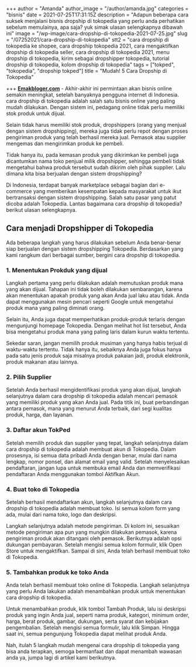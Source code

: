 +++
author = "Amanda"
author_image = "/author/amanda.jpg"
categories = "bisnis"
date = 2021-07-25T17:31:15Z
description = "Adapun beberapa cara suksek menjalani bisnis dropship di tokopedia yang perlu anda perhatikan sebelum memulainya, apa saja? yuk simak ulasan selengkapnya dibawah ini"
image = "/wp-image/cara-dropship-di-tokopedia-2021-07-25.jpg"
slug = "/07252021/cara-dropship-di-tokopedia"
stt2 = "cara dropship di tokopedia ke shopee, cara dropship tokopedia 2021, cara mengaktifkan dropship di tokopedia seller, cara dropship di tokopedia 2021, menu dropship di tokopedia, kirim sebagai dropshipper tokopedia, tutorial dropship di tokopedia, kolom dropship di tokopedia"
tags = ["tokped", "tokopedia", "dropship tokped"]
title = "Mudah! 5 Cara Dropship di Tokopedia"

+++
[**Emakbloger.com**](/) - Akhir-akhir ini permintaan akan bisnis online semakin meningkat, setelah banyaknya pengguna internet di Indonesia. cara dropship di tokopedia adalah salah satu bisnis online yang paling mudah dilakukan. Dengan sistem ini, pedagang online tidak perlu memiliki stok produk untuk dijual.

Selain tidak harus memiliki stok produk, dropshippers (orang yang menjual dengan sistem dropshipping), mereka juga tidak perlu repot dengan proses pengiriman produk yang telah berhasil mereka jual. Pemasok atau supplier mengemas dan mengirimkan produk ke pembeli.

Tidak hanya itu, pada kemasan produk yang dikirimkan ke pembeli juga dicantumkan nama toko penjual milik dropshipper, sehingga pembeli tidak mengetahui bahwa produk tersebut sudah dikirim oleh pihak supplier. Lalu dimana kita bisa berjualan dengan sistem dropshipping?

Di Indonesia, terdapat banyak marketplace sebagai bagian dari e-commerce yang memberikan kesempatan kepada masyarakat untuk ikut bertransaksi dengan sistem dropshipping. Salah satu pasar yang patut dicoba adalah Tokopedia. Lantas bagaimana cara dropship di tokopedia? berikut ulasan selengkapnya.

## Cara menjadi Dropshipper di Tokopedia

Ada beberapa langkah yang harus dilakukan sebelum Anda benar-benar siap berjualan dengan sistem dropshipping Tokopedia. Berdasarkan yang kami rangkum dari berbagai sumber, bergini cara dropship di tokopedia.

### 1. Menentukan Prokduk yang dijual

Langkah pertama yang perlu dilakukan adalah memutuskan produk mana yang akan dijual. Tahapan ini tidak boleh dilakukan sembarangan, karena akan menentukan apakah produk yang akan Anda jual laku atau tidak. Anda dapat menggunakan mesin pencari seperti Google untuk mengetahui produk mana yang paling diminati orang.

Selain itu, Anda juga dapat memperhatikan produk-produk terlaris dengan mengunjungi homepage Tokopedia. Dengan melihat hot list tersebut, Anda bisa mengetahui produk mana yang paling laris dalam kurun waktu tertentu.

Sekedar saran, jangan memilih produk musiman yang hanya habis terjual di waktu-waktu tertentu. Tidak hanya itu, sebaiknya Anda juga fokus hanya pada satu jenis produk saja misalnya produk pakaian jadi, produk elektronik, produk makanan atau lainnya.

### 2. Pilih Supplier

Setelah Anda berhasil mengidentifikasi produk yang akan dijual, langkah selanjutnya dalam cara dropship di tokopedia adalah mencari pemasok yang memiliki produk yang akan Anda jual. Pada titik ini, buat perbandingan antara pemasok, mana yang menurut Anda terbaik, dari segi kualitas produk, harga, dan layanan.

### 3. Daftar akun TokPed

Setelah memilih produk dan supplier yang tepat, langkah selanjutnya dalam cara dropship di tokopedia adalah membuat akun di Tokopedia. Dalam prosesnya, isi semua data pribadi Anda dengan benar, mulai dari nama lengkap, nomor ponsel, dan alamat email yang valid. Setelah menyelesaikan pendaftaran, jangan lupa untuk membuka email Anda dan memverifikasi pendaftaran Anda menggunakan tombol Aktifkan Akun.

### 4. Buat toko di Tokopedia

Setelah berhasil mendaftarkan akun, langkah selanjutnya dalam cara dropship di tokopedia adalah membuat toko. Isi semua kolom form yang ada, mulai dari nama toko, logo dan deskripsi.

Langkah selanjutnya adalah metode pengiriman. Di kolom ini, sesuaikan metode pengiriman apa pun yang mungkin dilakukan pemasok, karena pengiriman produk akan ditangani oleh pemasok. Berikutnya adalah opsi dukungan pembayaran. Setelah mengisi semua kolom formulir, klik Open Store untuk mengaktifkan. Sampai di sini, Anda telah berhasil membuat toko di Tokopedia.

### 5. Tambahkan produk ke toko Anda

Anda telah berhasil membuat toko online di Tokopedia. Langkah selanjutnya yang perlu Anda lakukan adalah menambahkan produk untuk menentukan cara dropship di tokopedia.

Untuk menambahkan produk, klik tombol Tambah Produk, lalu isi deskripsi produk yang ingin Anda jual, seperti nama produk, kategori, minimum order, harga, berat produk, gambar, dukungan, serta syarat dan kebijakan pengembalian. Setelah mengisi semua formulir, lalu klik Simpan. Hingga saat ini, semua pengunjung Tokopedia dapat melihat produk Anda.

Nah, itulah 5 langkah mudah mengenai cara dropship di tokopedia yang bisa anda terapkan, semoga bermanfaat dan dapat menambah wawasan anda ya, jumpa lagi di artikel kami berikutnya.